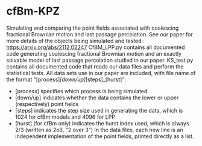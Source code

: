 # cfBm-KPZ
Simulating and comparing the point fields associated with coalescing fractional Brownian motion and last passage percolation.
See our paper for more details of the objects being simulated and tested: https://arxiv.org/abs/2112.02247
CfBM_LPP.py contains all documented code generating coalescing fractional Brownian motion and an exactly solvable model of last passage percolation studied in our paper.
KS_test.py contains all documented code that reads our data files and perform the statistical tests.
All data sets use in our paper are included, with file name of the format "[process]_[down/up]_[steps]_[hurst]":
   - [process] specifies which process is being simulated
   - [down/up] indicates whether the data contains the lower or upper (respectively) point fields
   - [steps] indicates the step size used in generating the data, which is 1024 for cfBm models and 4096 for LPP
   - [hurst] (for cfBm only) indicates the hurst index used, which is always 2/3 (written as 2o3, "2 over 3") 
In the data files, each new line is an independent implementation of the point fields, printed directly as a list.
